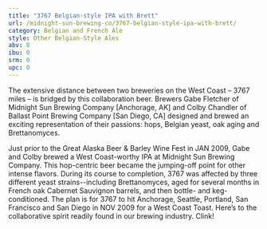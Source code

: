 ```yaml
---
title: "3767 Belgian-style IPA with Brett"
url: /midnight-sun-brewing-co/3767-belgian-style-ipa-with-brett/
category: Belgian and French Ale
style: Other Belgian-Style Ales
abv: 8
ibu: 0
srm: 0
upc: 0
---
```

The extensive distance between two breweries on the West Coast – 3767 miles – is bridged by this collaboration beer. Brewers Gabe Fletcher of Midnight Sun Brewing Company [Anchorage, AK] and Colby Chandler of Ballast Point Brewing Company [San Diego, CA] designed and brewed an exciting representation of their passions: hops, Belgian yeast, oak aging and Brettanomyces. 

Just prior to the Great Alaska Beer & Barley Wine Fest in JAN 2009, Gabe and Colby brewed a West Coast-worthy IPA at Midnight Sun Brewing Company. This hop-centric beer became the jumping-off point for other intense flavors. During its course to completion, 3767 was affected by three different yeast strains--including Brettanomyces, aged for several months in French oak Cabernet Sauvignon barrels, and then bottle- and keg-conditioned. 
The plan is for 3767 to hit Anchorage, Seattle, Portland, San Francisco and San Diego in NOV 2009 for a West Coast Toast. Here’s to the collaborative spirit readily found in our brewing industry. Clink!
